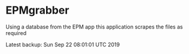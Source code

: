 # EPMgrabber
Using a database from the EPM app this application scrapes the files as required


Latest backup: Sun Sep 22 08:01:01 UTC 2019
